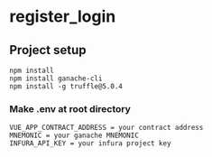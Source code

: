# register_login

## Project setup

```
npm install
npm install ganache-cli
npm install -g truffle@5.0.4
```

### Make .env at root directory
```
VUE_APP_CONTRACT_ADDRESS = your contract address
MNEMONIC = your ganache MNEMONIC
INFURA_API_KEY = your infura project key
```

